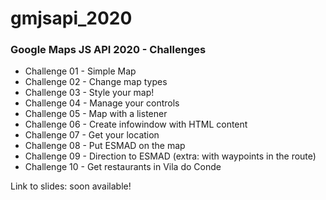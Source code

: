 # gmjsapi_2020

### Google Maps JS API 2020 - Challenges 
- Challenge 01 - Simple Map
- Challenge 02 - Change map types
- Challenge 03 - Style your map!
- Challenge 04 - Manage your controls
- Challenge 05 - Map with a listener
- Challenge 06 - Create infowindow with HTML content
- Challenge 07 - Get your location
- Challenge 08 - Put ESMAD on the map
- Challenge 09 - Direction to ESMAD (extra: with waypoints in the route)
- Challenge 10 - Get restaurants in Vila do Conde

Link to slides: soon available!